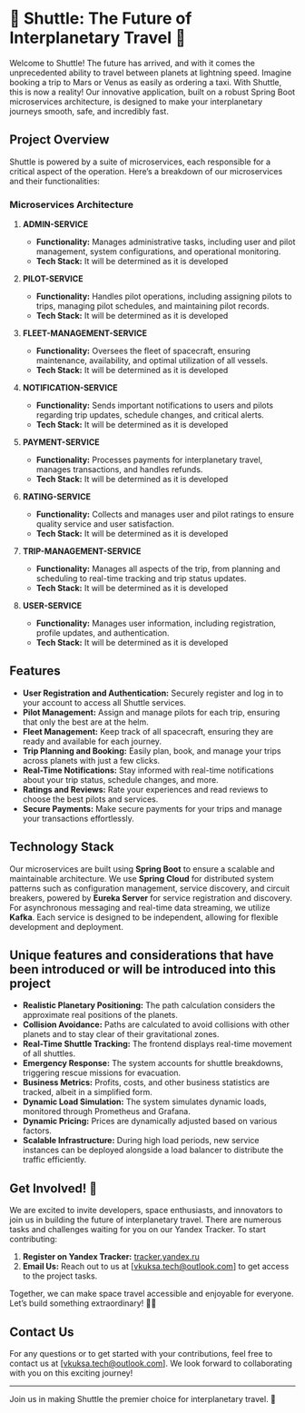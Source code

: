 # 🚀 Shuttle: The Future of Interplanetary Travel 🌌

Welcome to Shuttle! The future has arrived, and with it comes the unprecedented ability to travel between planets at lightning speed. Imagine booking a trip to Mars or Venus as easily as ordering a taxi. With Shuttle, this is now a reality! Our innovative application, built on a robust Spring Boot microservices architecture, is designed to make your interplanetary journeys smooth, safe, and incredibly fast.

## Project Overview

Shuttle is powered by a suite of microservices, each responsible for a critical aspect of the operation. Here’s a breakdown of our microservices and their functionalities:

### Microservices Architecture

1. **ADMIN-SERVICE**
   - **Functionality:** Manages administrative tasks, including user and pilot management, system configurations, and operational monitoring.
   - **Tech Stack:** It will be determined as it is developed

2. **PILOT-SERVICE**
   - **Functionality:** Handles pilot operations, including assigning pilots to trips, managing pilot schedules, and maintaining pilot records.
   - **Tech Stack:** It will be determined as it is developed

3. **FLEET-MANAGEMENT-SERVICE**
   - **Functionality:** Oversees the fleet of spacecraft, ensuring maintenance, availability, and optimal utilization of all vessels.
   - **Tech Stack:** It will be determined as it is developed

4. **NOTIFICATION-SERVICE**
   - **Functionality:** Sends important notifications to users and pilots regarding trip updates, schedule changes, and critical alerts.
   - **Tech Stack:** It will be determined as it is developed

5. **PAYMENT-SERVICE**
   - **Functionality:** Processes payments for interplanetary travel, manages transactions, and handles refunds.
   - **Tech Stack:** It will be determined as it is developed

6. **RATING-SERVICE**
   - **Functionality:** Collects and manages user and pilot ratings to ensure quality service and user satisfaction.
   - **Tech Stack:** It will be determined as it is developed

7. **TRIP-MANAGEMENT-SERVICE**
   - **Functionality:** Manages all aspects of the trip, from planning and scheduling to real-time tracking and trip status updates.
   - **Tech Stack:** It will be determined as it is developed

8. **USER-SERVICE**
   - **Functionality:** Manages user information, including registration, profile updates, and authentication.
   - **Tech Stack:** It will be determined as it is developed

## Features

- **User Registration and Authentication:** Securely register and log in to your account to access all Shuttle services.
- **Pilot Management:** Assign and manage pilots for each trip, ensuring that only the best are at the helm.
- **Fleet Management:** Keep track of all spacecraft, ensuring they are ready and available for each journey.
- **Trip Planning and Booking:** Easily plan, book, and manage your trips across planets with just a few clicks.
- **Real-Time Notifications:** Stay informed with real-time notifications about your trip status, schedule changes, and more.
- **Ratings and Reviews:** Rate your experiences and read reviews to choose the best pilots and services.
- **Secure Payments:** Make secure payments for your trips and manage your transactions effortlessly.

## Technology Stack

Our microservices are built using **Spring Boot** to ensure a scalable and maintainable architecture. We use **Spring Cloud** for distributed system patterns such as configuration management, service discovery, and circuit breakers, powered by **Eureka Server** for service registration and discovery. For asynchronous messaging and real-time data streaming, we utilize **Kafka**. Each service is designed to be independent, allowing for flexible development and deployment.

## Unique features and considerations that have been introduced or will be introduced into this project

- **Realistic Planetary Positioning:** The path calculation considers the approximate real positions of the planets.
- **Collision Avoidance:** Paths are calculated to avoid collisions with other planets and to stay clear of their gravitational zones.
- **Real-Time Shuttle Tracking:** The frontend displays real-time movement of all shuttles.
- **Emergency Response:** The system accounts for shuttle breakdowns, triggering rescue missions for evacuation.
- **Business Metrics:** Profits, costs, and other business statistics are tracked, albeit in a simplified form.
- **Dynamic Load Simulation:** The system simulates dynamic loads, monitored through Prometheus and Grafana.
- **Dynamic Pricing:** Prices are dynamically adjusted based on various factors.
- **Scalable Infrastructure:** During high load periods, new service instances can be deployed alongside a load balancer to distribute the traffic efficiently.

## Get Involved! 🌟

We are excited to invite developers, space enthusiasts, and innovators to join us in building the future of interplanetary travel. There are numerous tasks and challenges waiting for you on our Yandex Tracker. To start contributing:

1. **Register on Yandex Tracker:** [tracker.yandex.ru](https://tracker.yandex.ru)
2. **Email Us:** Reach out to us at [vkuksa.tech@outlook.com] to get access to the project tasks.

Together, we can make space travel accessible and enjoyable for everyone. Let’s build something extraordinary! 🚀🌟

## Contact Us

For any questions or to get started with your contributions, feel free to contact us at [vkuksa.tech@outlook.com]. We look forward to collaborating with you on this exciting journey!

---

Join us in making Shuttle the premier choice for interplanetary travel. 🌠
